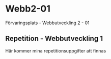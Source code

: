 # Webb2-01
Förvaringsplats - Webbutveckling 2 - 01
## Repetition - Webbutveckling 1
Här kommer mina repetitionsuppgifter att finnas
